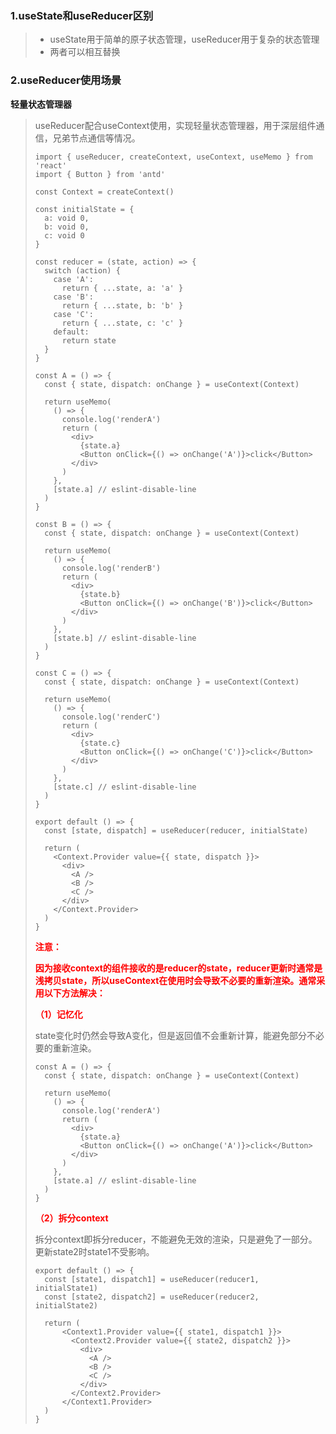 

### 1.useState和useReducer区别

> * useState用于简单的原子状态管理，useReducer用于复杂的状态管理
> * 两者可以相互替换

### 2.useReducer使用场景

**轻量状态管理器**

> useReducer配合useContext使用，实现轻量状态管理器，用于深层组件通信，兄弟节点通信等情况。
>
> ```react
> import { useReducer, createContext, useContext, useMemo } from 'react'
> import { Button } from 'antd'
> 
> const Context = createContext()
> 
> const initialState = {
>   a: void 0,
>   b: void 0,
>   c: void 0
> }
> 
> const reducer = (state, action) => {
>   switch (action) {
>     case 'A':
>       return { ...state, a: 'a' }
>     case 'B':
>       return { ...state, b: 'b' }
>     case 'C':
>       return { ...state, c: 'c' }
>     default:
>       return state
>   }
> }
> 
> const A = () => {
>   const { state, dispatch: onChange } = useContext(Context)
> 
>   return useMemo(
>     () => {
>       console.log('renderA')
>       return (
>         <div>
>           {state.a}
>           <Button onClick={() => onChange('A')}>click</Button>
>         </div>
>       )
>     },
>     [state.a] // eslint-disable-line
>   )
> }
> 
> const B = () => {
>   const { state, dispatch: onChange } = useContext(Context)
> 
>   return useMemo(
>     () => {
>       console.log('renderB')
>       return (
>         <div>
>           {state.b}
>           <Button onClick={() => onChange('B')}>click</Button>
>         </div>
>       )
>     },
>     [state.b] // eslint-disable-line
>   )
> }
> 
> const C = () => {
>   const { state, dispatch: onChange } = useContext(Context)
> 
>   return useMemo(
>     () => {
>       console.log('renderC')
>       return (
>         <div>
>           {state.c}
>           <Button onClick={() => onChange('C')}>click</Button>
>         </div>
>       )
>     },
>     [state.c] // eslint-disable-line
>   )
> }
> 
> export default () => {
>   const [state, dispatch] = useReducer(reducer, initialState)
> 
>   return (
>     <Context.Provider value={{ state, dispatch }}>
>       <div>
>         <A />
>         <B />
>         <C />
>       </div>
>     </Context.Provider>
>   )
> }
> ```
>
> <font color=red>**注意：**</font>
>
> <font color=red>**因为接收context的组件接收的是reducer的state，reducer更新时通常是浅拷贝state，所以useContext在使用时会导致不必要的重新渲染。通常采用以下方法解决：**</font>
>
> <font color=red>**（1）记忆化**</font>
>
> state变化时仍然会导致A变化，但是返回值不会重新计算，能避免部分不必要的重新渲染。
>
> ```react
> const A = () => {
>   const { state, dispatch: onChange } = useContext(Context)
> 
>   return useMemo(
>     () => {
>       console.log('renderA')
>       return (
>         <div>
>           {state.a}
>           <Button onClick={() => onChange('A')}>click</Button>
>         </div>
>       )
>     },
>     [state.a] // eslint-disable-line
>   )
> }
> ```
>
> <font color=red>**（2）拆分context**</font>
>
> 拆分context即拆分reducer，不能避免无效的渲染，只是避免了一部分。更新state2时state1不受影响。
>
> ```react
> export default () => {
>   const [state1, dispatch1] = useReducer(reducer1, initialState1)
>   const [state2, dispatch2] = useReducer(reducer2, initialState2)
> 
>   return (
>       <Context1.Provider value={{ state1, dispatch1 }}>
>         <Context2.Provider value={{ state2, dispatch2 }}>
>           <div>
>             <A />
>             <B />
>             <C />
>           </div>
>         </Context2.Provider>
>       </Context1.Provider>
>   )
> }
> ```


